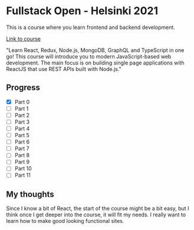 # Fullstack Open - Helsinki 2021

This is a course where you learn frontend and backend development. 

[Link to course](https://fullstackopen.com/en/)

"Learn React, Redux, Node.js, MongoDB, GraphQL and TypeScript in one go! This course will introduce you to modern JavaScript-based web development. The main focus is on building single page applications with ReactJS that use REST APIs built with Node.js."

## Progress
- [x] Part 0
- [ ] Part 1
- [ ] Part 2
- [ ] Part 3
- [ ] Part 4
- [ ] Part 5
- [ ] Part 6
- [ ] Part 7
- [ ] Part 8
- [ ] Part 9
- [ ] Part 10
- [ ] Part 11

## My thoughts

Since I know a bit of React, the start of the course might be a bit easy, but I think once I get deeper into the course, it will fit my needs. I really want to learn how to make good looking functional sites. 
